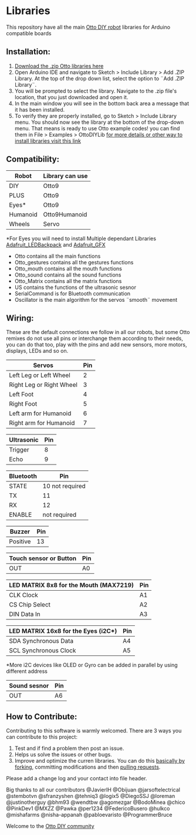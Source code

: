 # Libraries
This repository have all the main [Otto DIY robot](https://www.ottodiy.com/) libraries for Arduino compatible boards

## Installation:

1. [Download the .zip Otto libraries here](https://github.com/OttoDIY/OttoDIYLib/archive/master.zip)
2. Open Arduino IDE and navigate to Sketch > Include Library > Add .ZIP Library. At the top of the drop down list, select the option to ¨Add .ZIP Library¨.
3. You will be prompted to select the library. Navigate to the .zip file's location, that you just downloaded and open it.
4. In the main window you will see in the bottom back area a message that it has been installed. 
5. To verify they are properly installed, go to Sketch > Include Library menu. You should now see the library at the bottom of the drop-down menu. That means is ready to use Otto example codes! you can find them in File > Examples > OttoDIYLib
[for more details or other way to install libraries visit this link](https://www.arduino.cc/en/Guide/Libraries) 
 
## Compatibility:

Robot  | Library can use
------------- | -------------
DIY  | Otto9
PLUS | Otto9
Eyes* | Otto9 
Humanoid  | Otto9Humanoid
Wheels  | Servo

*For Eyes you will need to install Multiple dependant Libraries  [Adafruit_LEDBackpack](https://github.com/adafruit/Adafruit_LED_Backpack) and [Adafruit_GFX](https://github.com/adafruit/Adafruit-GFX-Library)

* Otto contains all the main functions
* Otto_gestures contains all the gestures functions
* Otto_mouth 	contains all the mouth functions
* Otto_sound contains all the sound functions
* Otto_Matrix contains all the matrix functions
* US contains the functions of the ultrasonic sesnor
* SerialCommand is for Bluetooth communication
* Oscillator is the main algorithm for the servos ¨smooth¨ movement
 
## Wiring:
These are the default connections we follow in all our robots, but some Otto remixes do not use all pins or interchange them according to their needs, you can do that too, play with the pins and add new sensors, more motors, displays, LEDs and so on.


Servos| Pin
------------- | -------------
Left Leg or Left Wheel |  2 
Right  Leg or Right Wheel |  3
Left Foot | 4 
Right Foot |  5 
Left arm for Humanoid  |  6 
Right arm for Humanoid |  7 

Ultrasonic | Pin
------------- | -------------
Trigger | 8 
Echo | 9  

Bluetooth | Pin
------------- | -------------
STATE |  10  not required
TX | 11
RX | 12  
ENABLE |  not required

Buzzer | Pin
------------- | -------------
Positive | 13 
 
Touch sensor or Button | Pin
------------- | -------------
OUT | A0 

LED MATRIX 8x8 for the Mouth (MAX7219) | Pin
------------- | -------------
CLK Clock | A1 
CS Chip Select | A2  
DIN Data In | A3 

LED MATRIX 16x8 for the Eyes (i2C*)| Pin
------------- | -------------
SDA Synchronous Data | A4   
SCL Synchronous Clock | A5   

*More i2C devices like OLED or Gyro can be added in parallel by using different address

Sound sesnor | Pin
------------- | -------------
OUT | A6 


 ## How to Contribute:
Contributing to this software is warmly welcomed. There are 3 ways you can contribute to this project:
1. Test and if find a problem then post an issue.
2. Helps us solve the issues or other bugs.
3. Improve and optimize the curren libraries.
You can do this [basically by forking](https://help.github.com/en/articles/fork-a-repo), committing modifications and then [pulling requests](https://help.github.com/en/articles/about-pull-requests). 

Please add a change log and your contact into file header.

Big thanks to all our contributors 
@JavierIH
@Obijuan
@jarsoftelectrical
@stembotvn
@sfranzyshen
@tehniq3
@logix5
@DiegoSSJ
@loreman
@justinotherguy
@bhm93
@wendtbw
@agomezgar
@BodoMinea
@chico
@PinkDev1
@MXZZ
@Pawka
@per1234
@FedericoBusero
@hulkco
@mishafarms
@nisha-appanah
@pabloevaristo
@ProgrammerBruce

Welcome to the [Otto DIY community](http://builders.ottodiy.com/)
